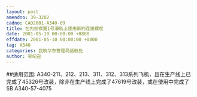 ```yaml
---
layout: post
amendno: 39-3202
cadno: CAD2001-A340-09
title: 在内侧襟翼1号滑轨上使用新的连接螺栓
date: 2001-05-10 00:00:00 +0800
effdate: 2001-05-10 00:00:00 +0800
tag: A340
categories: 民航华东管理局适航处
author: 邬纪召
---
```


##适用范围:
A340-211、212、213、311、312、313系列飞机，且在生产线上已完成了45326号改装，除非在生产线上完成了47619号改装，或在使用中完成了SB A340-57-4075

